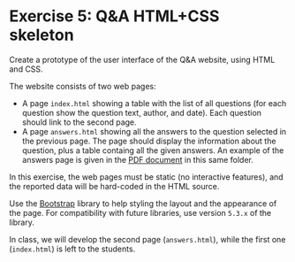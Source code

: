 # Exercise 5: Q&A HTML+CSS skeleton

Create a prototype of the user interface of the Q&A website, using HTML and CSS.

The website consists of two web pages:

- A page `index.html` showing a table with the list of all questions (for each question show the question text, author, and date). Each question should link to the second page.
- A page `answers.html` showing all the answers to the question selected in the previous page. The page should display the information about the question, plus a table containg all the given answers. An example of the answers page is given in the [PDF document](./qa-webpage-mockup.pdf) in this same folder.

In this exercise, the web pages must be static (no interactive features), and the reported data will be hard-coded in the HTML source.

Use the [Bootstrap](https://getbootstrap.com/) library to help styling the layout and the appearance of the page. For compatibility with future libraries, use version `5.3.x` of the library.

In class, we will develop the second page (`answers.html`), while the first one (`index.html`) is left to the students.